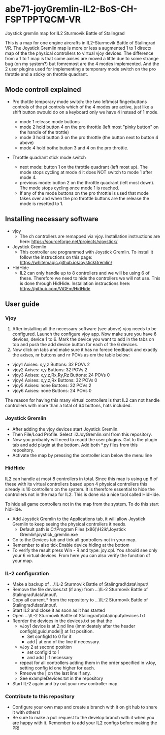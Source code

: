 # abe71-joyGremlin-IL2-BoS-CH-FSPTPPTQCM-VR
Joystick gremlin map for IL2 Sturmovik Battle of Stalingrad

This is a map for one engine aircrafts in IL2-Sturmovik Battle of Stalingrad VR. The Joystick Gremlin map is more or less a augmented 1 to 1 directx map of the the physical controllers to virtual vjoy devices. The difference from a 1 to 1 map is that some axises are moved a little due to some strange bug (on my system?) but fomremost are the 4 modes implemented. And the 2 user plugins used for implementing a temporary mode switch on the pro throttle and a sticky on throttle quadrant.

## Mode controll explained

- Pro thottle temporary mode switch: the two leftmost fingerbuttons controls of the pt controls which of the 4 modes are active, just like a shift button owould do on a keyboard only we have 4 instead of 1 mode.
  - mode 1 release mode buttons
  - mode 2 hold button 4 on the pro throttle (left most "pinky button" on the handle of the trottle)
  - mode 3 hold button 3 on the pro throttle (the button next to button 4 above)
  - mode 4 hold bothe button 3 and 4 on the pro throttle.

- Throttle quadrant stick mode switch
  - next mode: button 1 on the throttle quadrant (left most up). The mode stops cycling at mode 4 it does NOT switch to mode 1 after mode 4.
  - previous mode: button 2 on the throttle quadrant (left most down). The mode stops cycling once mode 1 is reached.
  - If any of the mode buttons on the pro throttle is used that mode takes over and when the pro throttle buttons are the release the mode is resetted to 1.

## Installing necessary software
- vjoy
  - The ch controllers are remapped via vjoy. Installation instructions are here: https://sourceforge.net/projects/vjoystick/
- Joystick Gremlin
  - This controller are programmed with Joystick Gremlin. To install it follow the instructions on this page: https://whitemagic.github.io/JoystickGremlin/
- HidHide
  - IL2 can only handle up to 8 controllers and we will be using 6 of these. Therefore we need to hide the controllers we will not use. This is done through HidHide. Installation instructions here: https://github.com/ViGEm/HidHide

## User guide
### Vjoy
1. After installing all the necessary software (see above) vjoy needs to be configured. Launch the configure vjoy app. Now make sure you have 6 devices, device 1 to 6. Mark the device you want to add in the tabs on top and push the add device button for each of the 6 devices.
2. Now click on tabs and make sure it has no forece feedback and exactly the axises, nr buttons and nr POVs as om the table below:
- vjoy1	Axises: x,y,z 		 Buttons: 32 	 POVs 2
- vjoy2	Axises: x,y			Buttons: 32		POVs 2
- vjoy3	Axises: x,y,z,Rx,Ry,Rz	Buttons: 24		POVs 0
- vjoy4	Axises: x,y,z,Rx		 Buttons: 32 	 POVs 0
- vjoy5	Axises: none			 Buttons: 32 	 POVs 2
- vjoy6	Axises: none			 Buttons: 24 	 POVs 0

The reason for having this many virtual controllers is that IL2 can not handle controllers with more than a total of 64 buttons, hats included.

### Joystick Gremlin
- After adding the vjoy devices start Joystick Gremlin. 
- Then File/Load Profile. Select il2JoyGremlin.xml from this repository.
- Now you probably will need to readd the user plugins. Got to the plugin tab and add plugin at the bottom. Add both *.py files from this repository.
- Activate the map by pressing the controller icon below the menu line

### HidHide
IL2 can handle at most 8 controllers in total. Since this map is using up 6 of these with its virtual controllers based upon 4 physical controllers this already is 10 controllers on the system. It is therefore essential to hide the controllers not in the map for IL2. This is done via a nice tool called HidHide.

To hide all game controllers not in the map from the system. To do this start hidHide.
- Add Joystick Gremlin to the Applications tab, it will allow Joystick Gremlin to keep seeing the physical controllers it needs.
  * Default path is C:\Program Files (x86)\H2ik\Joystick Gremlin\joystick_gremlin.exe
- Go to the Devices tab and tick all gontrollers not in your map.
- Remember to also tick Enable device hiding at the bottom
- To verify the result press Win - R and type: joy.cpl. You should see only your 6 virtual devices. From here you can also verify the function of your map.

### IL-2 configuration
- Make a backup of ...\IL-2 Sturmovik Battle of Stalingrad\data\input\
- Remove the file devices.txt (if any) from ...\IL-2 Sturmovik Battle of Stalingrad\data\input\
- Copy all current.* from the repository to ...\IL-2 Sturmovik Battle of Stalingrad\data\input\
- Start IL2 and close it as soon as it has started
- Open ...\IL-2 Sturmovik Battle of Stalingrad\data\input\devices.txt
- Reorder the devices in the devices.txt so that the
  * vJoy1 device is at 2:nd line (immideately after the header configId,guid,model|) at 1st position.
    - Set configId to 0 for it
    - add | at end of the line if necessary.
  * vJoy 2 at second position
    - set configId to 1
    - and add | if necessary
  * repeat for all controllers adding them in the order specified in vJoy, setting config id one higher for each.
  * Rmeove the | on the last line if any.
  * See exampleDevices.txt in the repository
- Start IL-2 again and try out your new controller map.

### Contribute to this repository
- Configure your own map and create a branch with it on git hub to share it with others! 
- Be sure to make a pull request to the develop branch with it when you are happy with it. Remember to add your IL2 configs before making the PR!